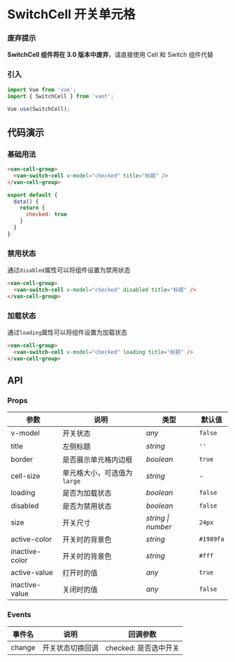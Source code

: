 # SwitchCell 开关单元格

### 废弃提示

<b>SwitchCell 组件将在 3.0 版本中废弃</b>，请直接使用 Cell 和 Switch 组件代替

### 引入

```js
import Vue from 'vue';
import { SwitchCell } from 'vant';

Vue.use(SwitchCell);
```

## 代码演示

### 基础用法

```html
<van-cell-group>
  <van-switch-cell v-model="checked" title="标题" />
</van-cell-group>
```

```js
export default {
  data() {
    return {
      checked: true
    }
  }
}
```

### 禁用状态

通过`disabled`属性可以将组件设置为禁用状态

```html
<van-cell-group>
  <van-switch-cell v-model="checked" disabled title="标题" />
</van-cell-group>
```

### 加载状态

通过`loading`属性可以将组件设置为加载状态

```html
<van-cell-group>
  <van-switch-cell v-model="checked" loading title="标题" />
</van-cell-group>
```

## API

### Props

| 参数 | 说明 | 类型 | 默认值 |
|------|------|------|------|
| v-model | 开关状态 | *any* | `false` |
| title | 左侧标题 |  *string* | `''` |
| border | 是否展示单元格内边框 | *boolean* | `true` |
| cell-size | 单元格大小，可选值为 `large` | *string* | - |
| loading | 是否为加载状态 |  *boolean* | `false` |
| disabled | 是否为禁用状态 |  *boolean* | `false` |
| size | 开关尺寸 | *string \| number* | `24px` |
| active-color | 开关时的背景色 | *string* | `#1989fa` |
| inactive-color | 开关时的背景色 | *string* | `#fff` |
| active-value | 打开时的值 | *any* | `true` |
| inactive-value | 关闭时的值 | *any* | `false` |

### Events

| 事件名 | 说明 | 回调参数 |
|------|------|------|
| change | 开关状态切换回调 | checked: 是否选中开关 |
